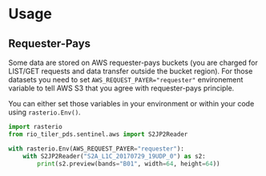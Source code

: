# Usage

## Requester-Pays

Some data are stored on AWS requester-pays buckets (you are charged for LIST/GET requests and data transfer outside the bucket region). For those datasets you need to set `AWS_REQUEST_PAYER="requester"` environement variable to tell AWS S3 that you agree with requester-pays principle.

You can either set those variables in your environment or within your code using `rasterio.Env()`.

```python
import rasterio
from rio_tiler_pds.sentinel.aws import S2JP2Reader

with rasterio.Env(AWS_REQUEST_PAYER="requester"):
    with S2JP2Reader("S2A_L1C_20170729_19UDP_0") as s2:
        print(s2.preview(bands="B01", width=64, height=64))
```
